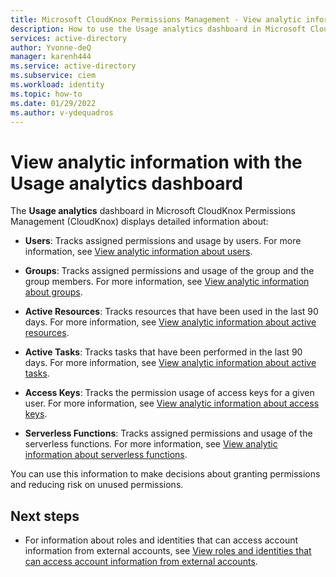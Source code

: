 ```yaml
---
title: Microsoft CloudKnox Permissions Management - View analytic information with the Usage analytics dashboard
description: How to use the Usage analytics dashboard in Microsoft CloudKnox Permissions Management to view details about users, groups, active resources, active tasks, access keys, and serverless functions.
services: active-directory
author: Yvonne-deQ
manager: karenh444
ms.service: active-directory
ms.subservice: ciem
ms.workload: identity
ms.topic: how-to
ms.date: 01/29/2022
ms.author: v-ydequadros
---
```


# View analytic information with the Usage analytics dashboard

The **Usage analytics** dashboard in Microsoft CloudKnox Permissions Management (CloudKnox) displays detailed information about: 

- **Users**: Tracks assigned permissions and usage by users. For more information, see [View analytic information about users](cloudknox-usage-analytics-users.md).
    
- **Groups**: Tracks assigned permissions and usage of the group and the group members.  For more information, see [View analytic information about groups](cloudknox-usage-analytics-groups.md).

- **Active Resources**: Tracks resources that have been used in the last 90 days.  For more information, see [View analytic information about active resources](cloudknox-usage-analytics-active-resources.md).

- **Active Tasks**: Tracks tasks that have been performed in the last 90 days.  For more information, see [View analytic information about active tasks](cloudknox-usage-analytics-active-tasks.md).

- **Access Keys**: Tracks the permission usage of access keys for a given user.  For more information, see [View analytic information about access keys](cloudknox-usage-analytics-access-keys.md).

- **Serverless Functions**: Tracks assigned permissions and usage of the serverless functions.  For more information, see [View analytic information about serverless functions](cloudknox-usage-analytics-serverless-functions.md).

You can use this information to make decisions about granting permissions and reducing risk on unused permissions.


## Next steps

- For information about roles and identities that can access account information from external accounts, see [View roles and identities that can access account information from external accounts](cloudknox-product-account-explorer.md).

